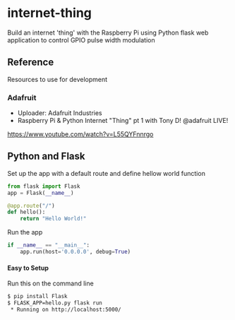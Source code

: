 # internet-thing
Build an internet 'thing' with the Raspberry Pi using Python flask web application to control GPIO pulse width modulation


## Reference
Resources to use for development

### Adafruit

* Uploader: Adafruit Industries
* Raspberry Pi & Python Internet "Thing" pt 1 with Tony D! @adafruit LIVE!

https://www.youtube.com/watch?v=L55QYFnnrgo

## Python and Flask
Set up the app with a default route and define hellow world function

```python
from flask import Flask
app = Flask(__name__)

@app.route("/")
def hello():
    return "Hello World!"
```

Run the app

```python
if __name__ == "__main__":
    app.run(host='0.0.0.0', debug=True)
```

#### Easy to Setup
Run this on the command line

```bash
$ pip install Flask
$ FLASK_APP=hello.py flask run
 * Running on http://localhost:5000/
 ```
 
 
